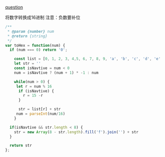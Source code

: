 [question](https://leetcode.com/problems/convert-a-number-to-hexadecimal)

将数字转换成16进制
注意：负数要补位

```js
/**
 * @param {number} num
 * @return {string}
 */
var toHex = function(num) {
  if (num === 0) return '0';

    const list = [0, 1, 2, 3, 4,5, 6, 7, 8, 9, 'a', 'b', 'c', 'd', 'e', 'f']
    let str = ''
    const isNavtive = num < 0
    num = isNavtive ? (num + 1) * -1 : num

    while(num > 0) {
     let r = num % 16
      if (isNavtive) {
        r = 15 -r
      }

      str = list[r] + str
     num = parseInt(num/16)
    }

  if(isNavtive && str.length < 8) {
    str = new Array(8 - str.length).fill('f').join('') + str
  }

  return str
};
```
